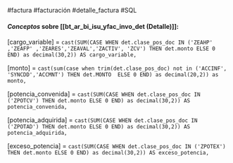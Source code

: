#factura #facturación #detalle_factura #SQL

#### ***Conceptos*** sobre [[bt_ar_bi_isu_yfac_invo_det (Detalle)]]:

[cargo_variable] = `cast(SUM(CASE WHEN det.clase_pos_doc IN ('ZEAHP' ,'ZEAFP' ,'ZEARES','ZEAVAL','ZACTIV', 'ZCV') THEN det.monto ELSE 0 END) as decimal(30,2)) AS cargo_variable,`

[monto] = `cast(sum(case when trim(det.clase_pos_doc) not in ('ACCINF', 'SYNCDD','ACCMNT') THEN det.MONTO  ELSE 0 END) as decimal(20,2)) as monto,`

[potencia_convenida] = `cast(SUM(CASE WHEN det.clase_pos_doc IN ('ZPOTCV') THEN det.monto ELSE 0 END) as decimal(30,2)) AS potencia_convenida,  `

[potencia_adquirida] = `cast(SUM(CASE WHEN det.clase_pos_doc IN ('ZPOTAD') THEN det.monto ELSE 0 END) as decimal(30,2)) AS potencia_adquirida,  `

[exceso_potencia] = `cast(SUM(CASE WHEN det.clase_pos_doc IN ('ZPOTEX') THEN det.monto ELSE 0 END) as decimal(30,2)) AS exceso_potencia,`





